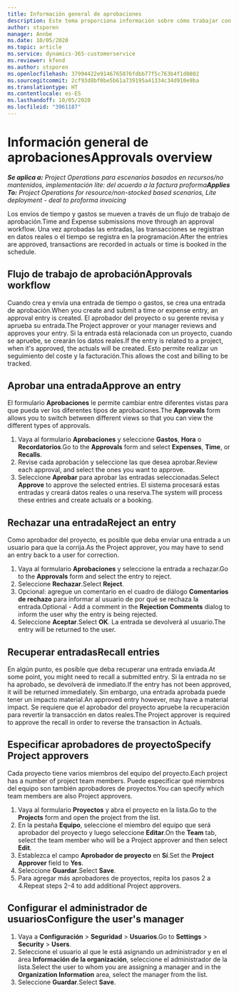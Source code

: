 ```yaml
---
title: Información general de aprobaciones
description: Este tema proporciona información sobre cómo trabajar con aprobaciones en Project Operations.
author: stsporen
manager: Annbe
ms.date: 10/05/2020
ms.topic: article
ms.service: dynamics-365-customerservice
ms.reviewer: kfend
ms.author: stsporen
ms.openlocfilehash: 37994422e9146765076fdbb77f5c763b4f1d0802
ms.sourcegitcommit: 2cf93d8bf0be5b61a739195a41334c34d910e9ba
ms.translationtype: HT
ms.contentlocale: es-ES
ms.lasthandoff: 10/05/2020
ms.locfileid: "3961187"
---
```

# <a name="approvals-overview"></a><span data-ttu-id="44bca-103">Información general de aprobaciones</span><span class="sxs-lookup"><span data-stu-id="44bca-103">Approvals overview</span></span>

<span data-ttu-id="44bca-104">_**Se aplica a:** Project Operations para escenarios basados en recursos/no mantenidos, implementación lite: del acuerdo a la factura proforma_</span><span class="sxs-lookup"><span data-stu-id="44bca-104">_**Applies To:** Project Operations for resource/non-stocked based scenarios, Lite deployment - deal to proforma invoicing_</span></span>

<span data-ttu-id="44bca-105">Los envíos de tiempo y gastos se mueven a través de un flujo de trabajo de aprobación.</span><span class="sxs-lookup"><span data-stu-id="44bca-105">Time and Expense submissions move through an approval workflow.</span></span> <span data-ttu-id="44bca-106">Una vez aprobadas las entradas, las transacciones se registran en datos reales o el tiempo se registra en la programación.</span><span class="sxs-lookup"><span data-stu-id="44bca-106">After the entries are approved, transactions are recorded in actuals or time is booked in the schedule.</span></span>

## <a name="approvals-workflow"></a><span data-ttu-id="44bca-107">Flujo de trabajo de aprobación</span><span class="sxs-lookup"><span data-stu-id="44bca-107">Approvals workflow</span></span>
<span data-ttu-id="44bca-108">Cuando crea y envía una entrada de tiempo o gastos, se crea una entrada de aprobación.</span><span class="sxs-lookup"><span data-stu-id="44bca-108">When you create and submit a time or expense entry, an approval entry is created.</span></span> <span data-ttu-id="44bca-109">El aprobador del proyecto o su gerente revisa y aprueba su entrada.</span><span class="sxs-lookup"><span data-stu-id="44bca-109">The Project approver or your manager reviews and approves your entry.</span></span> <span data-ttu-id="44bca-110">Si la entrada está relacionada con un proyecto, cuando se apruebe, se crearán los datos reales.</span><span class="sxs-lookup"><span data-stu-id="44bca-110">If the entry is related to a project, when it's approved, the actuals will be created.</span></span> <span data-ttu-id="44bca-111">Esto permite realizar un seguimiento del coste y la facturación.</span><span class="sxs-lookup"><span data-stu-id="44bca-111">This allows the cost and billing to be tracked.</span></span> 

## <a name="approve-an-entry"></a><span data-ttu-id="44bca-112">Aprobar una entrada</span><span class="sxs-lookup"><span data-stu-id="44bca-112">Approve an entry</span></span>
<span data-ttu-id="44bca-113">El formulario **Aprobaciones** le permite cambiar entre diferentes vistas para que pueda ver los diferentes tipos de aprobaciones.</span><span class="sxs-lookup"><span data-stu-id="44bca-113">The **Approvals** form allows you to switch between different views so that you can view the different types of approvals.</span></span>
  
1. <span data-ttu-id="44bca-114">Vaya al formulario **Aprobaciones** y seleccione **Gastos**, **Hora** o **Recordatorios**.</span><span class="sxs-lookup"><span data-stu-id="44bca-114">Go to the **Approvals** form and select **Expenses**, **Time**, or **Recalls**.</span></span>
2. <span data-ttu-id="44bca-115">Revise cada aprobación y seleccione las que desea aprobar.</span><span class="sxs-lookup"><span data-stu-id="44bca-115">Review each approval, and select the ones you want to approve.</span></span>
3. <span data-ttu-id="44bca-116">Seleccione **Aprobar** para aprobar las entradas seleccionadas.</span><span class="sxs-lookup"><span data-stu-id="44bca-116">Select **Approve** to approve the selected entries.</span></span>
<span data-ttu-id="44bca-117">El sistema procesará estas entradas y creará datos reales o una reserva.</span><span class="sxs-lookup"><span data-stu-id="44bca-117">The system will process these entries and create actuals or a booking.</span></span>

## <a name="reject-an-entry"></a><span data-ttu-id="44bca-118">Rechazar una entrada</span><span class="sxs-lookup"><span data-stu-id="44bca-118">Reject an entry</span></span>
<span data-ttu-id="44bca-119">Como aprobador del proyecto, es posible que deba enviar una entrada a un usuario para que la corrija.</span><span class="sxs-lookup"><span data-stu-id="44bca-119">As the Project approver, you may have to send an entry back to a user for correction.</span></span>
  
1. <span data-ttu-id="44bca-120">Vaya al formulario **Aprobaciones** y seleccione la entrada a rechazar.</span><span class="sxs-lookup"><span data-stu-id="44bca-120">Go to the **Approvals** form and select the entry to reject.</span></span> 
2. <span data-ttu-id="44bca-121">Seleccione **Rechazar**.</span><span class="sxs-lookup"><span data-stu-id="44bca-121">Select **Reject**.</span></span>
3. <span data-ttu-id="44bca-122">Opcional: agregue un comentario en el cuadro de diálogo **Comentarios de rechazo** para informar al usuario de por qué se rechaza la entrada.</span><span class="sxs-lookup"><span data-stu-id="44bca-122">Optional - Add a comment in the **Rejection Comments** dialog to inform the user why the entry is being rejected.</span></span>
4. <span data-ttu-id="44bca-123">Seleccione **Aceptar**.</span><span class="sxs-lookup"><span data-stu-id="44bca-123">Select **OK**.</span></span> <span data-ttu-id="44bca-124">La entrada se devolverá al usuario.</span><span class="sxs-lookup"><span data-stu-id="44bca-124">The entry will be returned to the user.</span></span>
  
## <a name="recall-entries"></a><span data-ttu-id="44bca-125">Recuperar entradas</span><span class="sxs-lookup"><span data-stu-id="44bca-125">Recall entries</span></span>
<span data-ttu-id="44bca-126">En algún punto, es posible que deba recuperar una entrada enviada.</span><span class="sxs-lookup"><span data-stu-id="44bca-126">At some point, you might need to recall a submitted entry.</span></span> <span data-ttu-id="44bca-127">Si la entrada no se ha aprobado, se devolverá de inmediato.</span><span class="sxs-lookup"><span data-stu-id="44bca-127">If the entry has not been approved, it will be returned immediately.</span></span> <span data-ttu-id="44bca-128">Sin embargo, una entrada aprobada puede tener un impacto material.</span><span class="sxs-lookup"><span data-stu-id="44bca-128">An approved entry however, may have a material impact.</span></span> <span data-ttu-id="44bca-129">Se requiere que el aprobador del proyecto apruebe la recuperación para revertir la transacción en datos reales.</span><span class="sxs-lookup"><span data-stu-id="44bca-129">The Project approver is required to approve the recall in order to reverse the transaction in Actuals.</span></span>

## <a name="specify-project-approvers"></a><span data-ttu-id="44bca-130">Especificar aprobadores de proyecto</span><span class="sxs-lookup"><span data-stu-id="44bca-130">Specify Project approvers</span></span>
<span data-ttu-id="44bca-131">Cada proyecto tiene varios miembros del equipo del proyecto.</span><span class="sxs-lookup"><span data-stu-id="44bca-131">Each project has a number of project team members.</span></span> <span data-ttu-id="44bca-132">Puede especificar qué miembros del equipo son también aprobadores de proyectos.</span><span class="sxs-lookup"><span data-stu-id="44bca-132">You can specify which team members are also Project approvers.</span></span>

1. <span data-ttu-id="44bca-133">Vaya al formulario **Proyectos** y abra el proyecto en la lista.</span><span class="sxs-lookup"><span data-stu-id="44bca-133">Go to the **Projects** form and open the project from the list.</span></span>
2. <span data-ttu-id="44bca-134">En la pestaña **Equipo**, seleccione el miembro del equipo que será aprobador del proyecto y luego seleccione **Editar**.</span><span class="sxs-lookup"><span data-stu-id="44bca-134">On the **Team** tab, select the team member who will be a Project approver and then select **Edit**.</span></span>
3. <span data-ttu-id="44bca-135">Establezca el campo **Aprobador de proyecto** en **Sí**.</span><span class="sxs-lookup"><span data-stu-id="44bca-135">Set the **Project Approver** field to **Yes**.</span></span>
4. <span data-ttu-id="44bca-136">Seleccione **Guardar**.</span><span class="sxs-lookup"><span data-stu-id="44bca-136">Select **Save**.</span></span>
5. <span data-ttu-id="44bca-137">Para agregar más aprobadores de proyectos, repita los pasos 2 a 4.</span><span class="sxs-lookup"><span data-stu-id="44bca-137">Repeat steps 2-4 to add additional Project approvers.</span></span>

## <a name="configure-the-users-manager"></a><span data-ttu-id="44bca-138">Configurar el administrador de usuarios</span><span class="sxs-lookup"><span data-stu-id="44bca-138">Configure the user's manager</span></span>

1. <span data-ttu-id="44bca-139">Vaya a **Configuración** > **Seguridad** > **Usuarios**.</span><span class="sxs-lookup"><span data-stu-id="44bca-139">Go to **Settings** > **Security** > **Users**.</span></span>
2. <span data-ttu-id="44bca-140">Seleccione el usuario al que le está asignando un administrador y en el área **Información de la organización**, seleccione el administrador de la lista.</span><span class="sxs-lookup"><span data-stu-id="44bca-140">Select the user to whom you are assigning a manager and in the **Organization Information** area, select the manager from the list.</span></span> 
3. <span data-ttu-id="44bca-141">Seleccione **Guardar**.</span><span class="sxs-lookup"><span data-stu-id="44bca-141">Select **Save**.</span></span>


